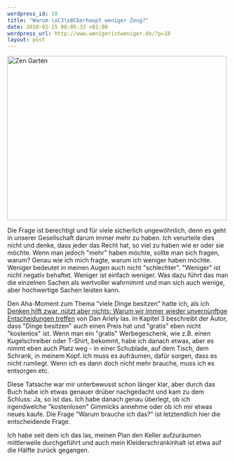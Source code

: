 ```yaml
--- 
wordpress_id: 18
title: "Warum \xC3\xBCberhaupt weniger Zeug?"
date: 2010-02-15 08:05:33 +01:00
wordpress_url: http://www.wenigeristweniger.de/?p=18
layout: post
---
```

<div class="center">
<a href="http://www.flickr.com/photos/neilio/20403964/"><img src="http://www.wenigeristweniger.de/wp-content/uploads/2010/02/20403964_b3f9b130a9.jpeg" alt="Zen Garten" title="20403964_b3f9b130a9" width="500" height="375" class="aligncenter size-full wp-image-253" /></a></div>

Die Frage ist berechtigt und für viele sicherlich ungewöhnlich, denn es geht in unserer Gesellschaft darum immer mehr zu haben. Ich verurteile dies nicht und denke, dass jeder das Recht hat, so viel zu haben wie er oder sie möchte. Wenn man jedoch "mehr" haben möchte, sollte man sich fragen, warum? Genau wie ich mich fragte, warum ich weniger haben möchte. Weniger bedeutet in meinen Augen auch nicht "schlechter". "Weniger" ist nicht negativ behaftet. Weniger ist einfach weniger. Was dazu führt das man die einzelnen Sachen als wertvoller wahrnimmt und man sich auch wenige, aber hochwertige Sachen leisten kann.

Den Aha-Moment zum Thema "viele Dinge besitzen" hatte ich, als ich <a href="http://www.amazon.de/gp/product/3426780356?ie=UTF8&amp;tag=hendrvolkm-21&amp;linkCode=as2&amp;camp=1638&amp;creative=6742&amp;creativeASIN=3426780356">Denken hilft zwar, nützt aber nichts: Warum wir immer wieder unvernünftige Entscheidungen treffen</a> von Dan Ariely las. In Kapitel 3 beschreibt der Autor, dass "Dinge besitzen" auch einen Preis hat und "gratis" eben nicht "kostenlos" ist. Wenn man ein "gratis" Werbegeschenk, wie z.B. einen Kugelschreiber oder T-Shirt, bekommt, habe ich danach etwas, aber es nimmt eben auch Platz weg - in einer Schublade, auf dem Tisch, dem Schrank, in meinem Kopf. Ich muss es aufräumen, dafür sorgen, dass es nicht rumliegt. Wenn ich es dann doch nicht mehr brauche, muss ich es entsorgen etc.

Diese Tatsache war mir unterbewusst schon länger klar, aber durch das Buch habe ich etwas genauer drüber nachgedacht und kam zu dem Schluss: Ja, so ist das. Ich habe danach genau überlegt, ob ich irgendwelche "kostenlosen" Gimmicks annehme oder ob ich mir etwas neues kaufe. Die Frage "Warum brauche ich das?" ist letztendlich hier die entscheidende Frage.

Ich habe seit dem ich das las, meinen Plan den Keller aufzuräumen mittlerweile durchgeführt und auch mein Kleiderschrankinhalt ist etwa auf die Hälfte zurück gegangen.
